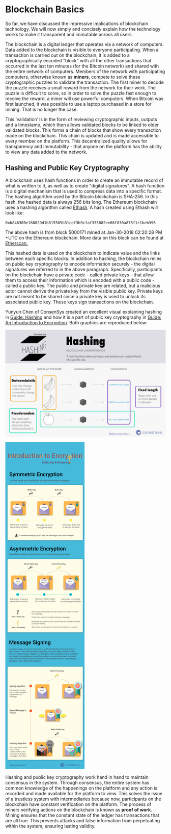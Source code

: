 # Blockchain Basics

So far, we have discussed the impressive implications of blockchain technology. We will now simply and concisely explain how the technology works to make it transparent and immutable across all users.

The blockchain is a digital ledger that operates via a network of computers. Data added to the blockchain is visible to everyone participating. When a transaction is carried out on the blockchain, it is added to a cryptographically encoded "block" with all the other transactions that occurred in the last ten minutes \(for the Bitcoin network\) and shared with the entire network of computers. Members of the network with participating computers, otherwise known as **miners**, compete to solve these cryptographic puzzles to validate the transaction. The first miner to decode the puzzle receives a small reward from the network for their work. The puzzle is difficult to solve, so in order to solve the puzzle fast enough to receive the reward, a miner will use powerful computers. When Bitcoin was first launched, it was possible to use a laptop purchased in a store for mining. That is no longer the case.

This ‘validation’ is in the form of reviewing cryptographic inputs, outputs and a timestamp, which then allows validated blocks to be linked to older validated blocks. This forms a chain of blocks that show every transaction made on the blockchain. This chain is updated and is made accessible to every member on the platform. This decentralized quality allows for transparency and immutability - that anyone on the platform has the ability to view any data added to the network.

## Hashing and Public Key Cryptography

A blockchain uses hash functions in order to create an immutable record of what is written to it, as well as to create "digital signatures". A hash function is a digital mechanism that is used to compress data into a specific format. The hashing algorithm used by the Bitcoin blockchain is SHA-256. In this hash, the hashed data is always 256 bits long. The Ethereum blockchain uses a hashing algorithm called [Ethash](https://github.com/ethereum/wiki/wiki/Ethash). A hash created using Ethash will look like:

```text
0xb846300e188829d1b819389b31cef3b9cfaf335082ee66f830a875f1c1beb396
```

The above hash is from block 5000171 mined at Jan-30-2018 02:20:28 PM +UTC on the Ethereum blockchain. More data on this block can be found at [Etherscan.](https://etherscan.io/block/5000171)

This hashed data is used on the blockchain to indicate value and the links between each specific blocks. In addition to hashing, the blockchain relies on public key cryptography to encode information securely - the digital signatures we referred to in the above paragraph. Specifically, participants on the blockchain have a private code - called private keys - that allow them to access their information which is encoded with a public code - called a public key. The public and private key are related, but a malicious actor cannot derive the private key from the visible public key. Private keys are not meant to be shared since a private key is used to unlock its associated public key. These keys sign transactions on the blockchain.

Yunyun Chen of ConsenSys created an excellent visual explaining hashing in [Guide: Hashing](https://media.consensys.net/guide-hashing-33dc0467c126) and how it is a part of public key cryptography in [Guide: An Introduction to Encryption](https://media.consensys.net/guide-an-introduction-to-encryption-9afd17f5da6d). Both graphics are reproduced below:

![](../.gitbook/assets/guide-hashing.png)

![](../.gitbook/assets/guide-an-introduction-to-encrpytion.png)

Hashing and public key cryptography work hand in hand to maintain consensus in the system. Through consensus, the entire system has common knowledge of the happenings on the platform and any action is recorded and made available for the platform to view. This solves the issue of a trustless system with intermediaries because now, participants on the blockchain have constant verification on the platform. The process of miners verifying actions on the blockchain is known as **proof of work**. Mining ensures that the constant state of the ledger has transactions that are all true. This prevents attacks and false information from perpetuating within the system, ensuring lasting validity.


